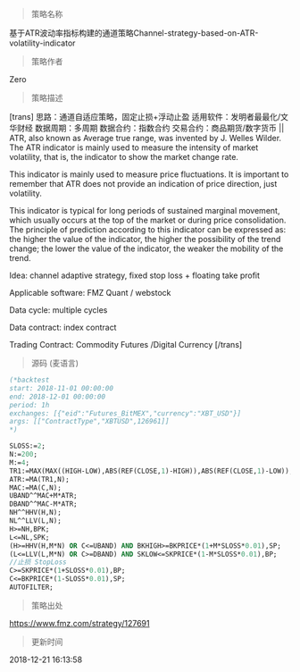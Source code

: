 
> 策略名称

基于ATR波动率指标构建的通道策略Channel-strategy-based-on-ATR-volatility-indicator

> 策略作者

Zero

> 策略描述

[trans]
思路：通道自适应策略，固定止损+浮动止盈
适用软件：发明者最最化/文华财经
数据周期：多周期
数据合约：指数合约
交易合约：商品期货/数字货币
||
ATR, also known as Average true range, was invented by J. Welles Wilder. The ATR indicator is mainly used to measure the intensity of market volatility, that is, the indicator to show the market change rate.

This indicator is mainly used to measure price fluctuations. 
 It is important to remember that ATR does not provide an indication of price direction, just volatility.

This indicator is typical for long periods of sustained marginal movement, which usually occurs at the top of the market or during price consolidation. The principle of prediction according to this indicator can be expressed as: the higher the value of the indicator, the higher the possibility of the trend change; the lower the value of the indicator, the weaker the mobility of the trend.

Idea: channel adaptive strategy, fixed stop loss + floating take profit

Applicable software: FMZ Quant / webstock

Data cycle: multiple cycles

Data contract: index contract

Trading Contract: Commodity Futures /Digital Currency
[/trans]



> 源码 (麦语言)

``` pascal
(*backtest
start: 2018-11-01 00:00:00
end: 2018-12-01 00:00:00
period: 1h
exchanges: [{"eid":"Futures_BitMEX","currency":"XBT_USD"}]
args: [["ContractType","XBTUSD",126961]]
*)

SLOSS:=2;
N:=200;
M:=4;
TR1:=MAX(MAX((HIGH-LOW),ABS(REF(CLOSE,1)-HIGH)),ABS(REF(CLOSE,1)-LOW));
ATR:=MA(TR1,N);
MAC:=MA(C,N);
UBAND^^MAC+M*ATR;
DBAND^^MAC-M*ATR;
NH^^HHV(H,N);
NL^^LLV(L,N);
H>=NH,BPK;
L<=NL,SPK;
(H>=HHV(H,M*N) OR C<=UBAND) AND BKHIGH>=BKPRICE*(1+M*SLOSS*0.01),SP;
(L<=LLV(L,M*N) OR C>=DBAND) AND SKLOW<=SKPRICE*(1-M*SLOSS*0.01),BP;
//止损 StopLoss
C>=SKPRICE*(1+SLOSS*0.01),BP;
C<=BKPRICE*(1-SLOSS*0.01),SP;
AUTOFILTER;
```

> 策略出处

https://www.fmz.com/strategy/127691

> 更新时间

2018-12-21 16:13:58
